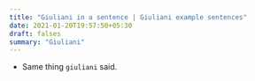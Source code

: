 ```yaml
---
title: "Giuliani in a sentence | Giuliani example sentences"
date: 2021-01-20T19:57:50+05:30
draft: falses
summary: "Giuliani"
---
```

- Same thing `giuliani` said.
                 
